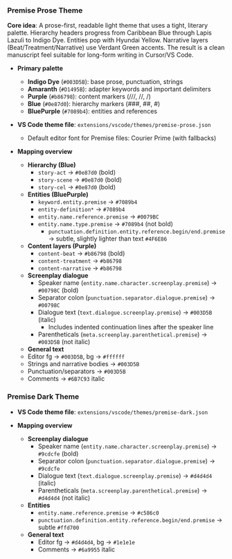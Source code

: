 ### Premise Prose Theme

**Core idea**: A prose-first, readable light theme that uses a tight, literary palette. Hierarchy headers progress from Caribbean Blue through Lapis Lazuli to Indigo Dye. Entities pop with Hyundai Yellow. Narrative layers (Beat/Treatment/Narrative) use Verdant Green accents. The result is a clean manuscript feel suitable for long-form writing in Cursor/VS Code.

- **Primary palette**

  - **Indigo Dye** (`#003D5B`): base prose, punctuation, strings
  - **Amaranth** (`#D1495B`): adapter keywords and important delimiters
  - **Purple** (`#b86798`): content markers (///, //, /)
  - **Blue** (`#0e87d0`): hierarchy markers (###, ##, #)
  - **BluePurple** (`#7089b4`): entities and references

- **VS Code theme file**: `extensions/vscode/themes/premise-prose.json`

  - Default editor font for Premise files: Courier Prime (with fallbacks)

- **Mapping overview**

  - **Hierarchy (Blue)**
    - `story-act` → `#0e87d0` (bold)
    - `story-scene` → `#0e87d0` (bold)
    - `story-cel` → `#0e87d0` (bold)
  - **Entities (BluePurple)**
    - `keyword.entity.premise` → `#7089b4`
    - `entity-definition*` → `#7089b4`
    - `entity.name.reference.premise` → `#0079BC`
    - `entity.name.type.premise` → `#7089b4` (not bold)
      - `punctuation.definition.entity.reference.begin/end.premise` → subtle, slightly lighter than text `#4F6E86`
  - **Content layers (Purple)**
    - `content-beat` → `#b86798` (bold)
    - `content-treatment` → `#b86798`
    - `content-narrative` → `#b86798`
  - **Screenplay dialogue**
    - Speaker name (`entity.name.character.screenplay.premise`) → `#00798C` (bold)
    - Separator colon (`punctuation.separator.dialogue.premise`) → `#00798C`
    - Dialogue text (`text.dialogue.screenplay.premise`) → `#003D5B` (italic)
      - Includes indented continuation lines after the speaker line
    - Parentheticals (`meta.screenplay.parenthetical.premise`) → `#003D5B` (not italic)
  - **General text**
  - Editor fg → `#003D5B`, bg → `#ffffff`
  - Strings and narrative bodies → `#003D5B`
  - Punctuation/separators → `#003D5B`
  - Comments → `#6B7C93` italic

### Premise Dark Theme

- **VS Code theme file**: `extensions/vscode/themes/premise-dark.json`

- **Mapping overview**

  - **Screenplay dialogue**
    - Speaker name (`entity.name.character.screenplay.premise`) → `#9cdcfe` (bold)
    - Separator colon (`punctuation.separator.dialogue.premise`) → `#9cdcfe`
    - Dialogue text (`text.dialogue.screenplay.premise`) → `#d4d4d4` (italic)
    - Parentheticals (`meta.screenplay.parenthetical.premise`) → `#d4d4d4` (not italic)
  - **Entities**
    - `entity.name.reference.premise` → `#c586c0`
    - `punctuation.definition.entity.reference.begin/end.premise` → subtle `#ffd700`
  - **General text**
    - Editor fg → `#d4d4d4`, bg → `#1e1e1e`
    - Comments → `#6a9955` italic
